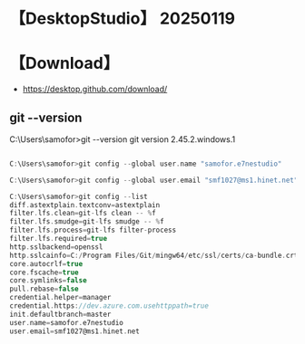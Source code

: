 

# 【DesktopStudio】 20250119



# 【Download】

- https://desktop.github.com/download/


## git --version

C:\Users\samofor>git --version
git version 2.45.2.windows.1

~~~c

C:\Users\samofor>git config --global user.name "samofor.e7nestudio"

C:\Users\samofor>git config --global user.email "smf1027@ms1.hinet.net"

C:\Users\samofor>git config --list
diff.astextplain.textconv=astextplain
filter.lfs.clean=git-lfs clean -- %f
filter.lfs.smudge=git-lfs smudge -- %f
filter.lfs.process=git-lfs filter-process
filter.lfs.required=true
http.sslbackend=openssl
http.sslcainfo=C:/Program Files/Git/mingw64/etc/ssl/certs/ca-bundle.crt
core.autocrlf=true
core.fscache=true
core.symlinks=false
pull.rebase=false
credential.helper=manager
credential.https://dev.azure.com.usehttppath=true
init.defaultbranch=master
user.name=samofor.e7nestudio
user.email=smf1027@ms1.hinet.net

~~~


